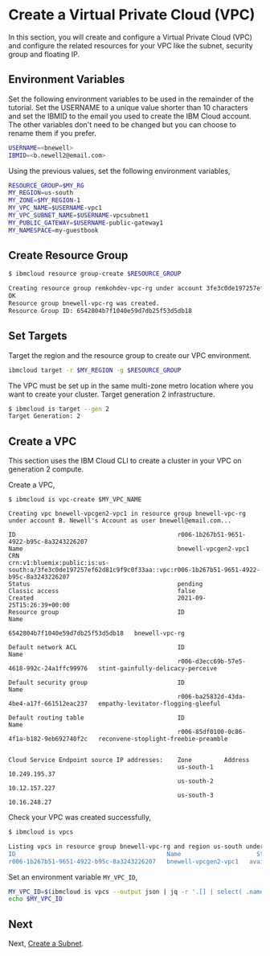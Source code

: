 # Create a Virtual Private Cloud (VPC)

In this section, you will create and configure a Virtual Private Cloud (VPC) and configure the related resources for your VPC like the subnet, security group and floating IP.

## Environment Variables

Set the following environment variables to be used in the remainder of the tutorial. Set the USERNAME to a unique value shorter than 10 characters and set the IBMID to the email you used to create the IBM Cloud account. The other variables don't need to be changed but you can choose to rename them if you prefer.

```bash
USERNAME=<bnewell>
IBMID=<b.newell2@email.com>
```

Using the previous values, set the following environment variables,

```bash
RESOURCE_GROUP=$MY_RG
MY_REGION=us-south
MY_ZONE=$MY_REGION-1
MY_VPC_NAME=$USERNAME-vpc1
MY_VPC_SUBNET_NAME=$USERNAME-vpcsubnet1
MY_PUBLIC_GATEWAY=$USERNAME-public-gateway1
MY_NAMESPACE=my-guestbook
```

## Create Resource Group

```bash
$ ibmcloud resource group-create $RESOURCE_GROUP

Creating resource group remkohdev-vpc-rg under account 3fe3c0de197257ef62d81c9f9c0f33aa as b.newell2@email.com...
OK
Resource group bnewell-vpc-rg was created.
Resource Group ID: 6542804b7f1040e59d7db25f53d5db18
```

## Set Targets

Target the region and the resource group to create our VPC environment.

```bash
ibmcloud target -r $MY_REGION -g $RESOURCE_GROUP
```

The VPC must be set up in the same multi-zone metro location where you want to create your cluster. Target generation 2 infrastructure.

```bash
$ ibmcloud is target --gen 2
Target Generation: 2
```

## Create a VPC

This section uses the IBM Cloud CLI to create a cluster in your VPC on generation 2 compute.

Create a VPC,

```console
$ ibmcloud is vpc-create $MY_VPC_NAME

Creating vpc bnewell-vpcgen2-vpc1 in resource group bnewell-vpc-rg under account B. Newell's Account as user bnewell@email.com...
                                                  
ID                                             r006-1b267b51-9651-4922-b95c-8a3243226207   
Name                                           bnewell-vpcgen2-vpc1   
CRN                                            crn:v1:bluemix:public:is:us-south:a/3fe3c0de197257ef62d81c9f9c0f33aa::vpc:r006-1b267b51-9651-4922-b95c-8a3243226207   
Status                                         pending   
Classic access                                 false   
Created                                        2021-09-25T15:26:39+00:00   
Resource group                                 ID                                 Name      
                                               6542804b7f1040e59d7db25f53d5db18   bnewell-vpc-rg      
                                                  
Default network ACL                            ID                                          Name      
                                               r006-d3ecc69b-57e5-4618-992c-24a1ffc99976   stint-gainfully-delicacy-perceive      
                                                  
Default security group                         ID                                          Name      
                                               r006-ba25832d-43da-4be4-a17f-661512eac237   empathy-levitator-flogging-gleeful      
                                                  
Default routing table                          ID                                          Name      
                                               r006-85df0100-0c86-4f1a-b182-9eb692740f2c   reconvene-stoplight-freebie-preamble      
                                                  
                                                  
Cloud Service Endpoint source IP addresses:    Zone         Address      
                                               us-south-1   10.249.195.37      
                                               us-south-2   10.12.157.227      
                                               us-south-3   10.16.248.27 
```

Check your VPC was created successfully,

```bash
$ ibmcloud is vpcs

Listing vpcs in resource group bnewell-vpc-rg and region us-south under account B. NEWELL's Account as user bnewell@email.com...
ID                                          Name                     Status      Classic access   Default network ACL                 Default security group               Resource group   
r006-1b267b51-9651-4922-b95c-8a3243226207   bnewell-vpcgen2-vpc1   available   false            stint-gainfully-delicacy-perceive   empathy-levitator-flogging-gleeful   bnewell-vpc-rg  
```

Set an environment variable `MY_VPC_ID`,

```bash
MY_VPC_ID=$(ibmcloud is vpcs --output json | jq -r '.[] | select( .name=='\"$MY_VPC_NAME\"') | .id ')
echo $MY_VPC_ID
```

## Next

Next, [Create a Subnet](3_create_subnet.md).
